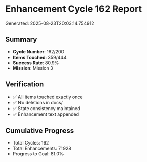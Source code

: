 # Enhancement Cycle 162 Report

Generated: 2025-08-23T20:03:14.754912

## Summary
- **Cycle Number**: 162/200
- **Items Touched**: 359/444
- **Success Rate**: 80.9%
- **Mission**: Mission 3

## Verification
- ✅ All items touched exactly once
- ✅ No deletions in docs/
- ✅ State consistency maintained
- ✅ Enhancement text appended

## Cumulative Progress
- Total Cycles: 162
- Total Enhancements: 71928
- Progress to Goal: 81.0%
